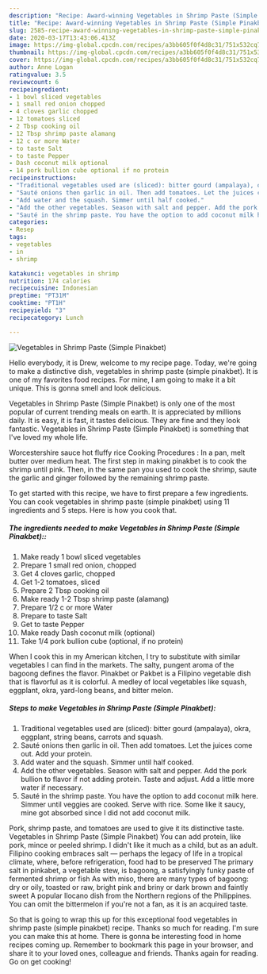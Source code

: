 ```yaml
---
description: "Recipe: Award-winning Vegetables in Shrimp Paste (Simple Pinakbet)"
title: "Recipe: Award-winning Vegetables in Shrimp Paste (Simple Pinakbet)"
slug: 2585-recipe-award-winning-vegetables-in-shrimp-paste-simple-pinakbet
date: 2020-03-17T13:43:06.413Z
image: https://img-global.cpcdn.com/recipes/a3bb605f0f4d8c31/751x532cq70/vegetables-in-shrimp-paste-simple-pinakbet-recipe-main-photo.jpg
thumbnail: https://img-global.cpcdn.com/recipes/a3bb605f0f4d8c31/751x532cq70/vegetables-in-shrimp-paste-simple-pinakbet-recipe-main-photo.jpg
cover: https://img-global.cpcdn.com/recipes/a3bb605f0f4d8c31/751x532cq70/vegetables-in-shrimp-paste-simple-pinakbet-recipe-main-photo.jpg
author: Anne Logan
ratingvalue: 3.5
reviewcount: 6
recipeingredient:
- 1 bowl sliced vegetables
- 1 small red onion chopped
- 4 cloves garlic chopped
- 12 tomatoes sliced
- 2 Tbsp cooking oil
- 12 Tbsp shrimp paste alamang
- 12 c or more Water
- to taste Salt
- to taste Pepper
- Dash coconut milk optional
- 14 pork bullion cube optional if no protein
recipeinstructions:
- "Traditional vegetables used are (sliced): bitter gourd (ampalaya), okra, eggplant, string beans, carrots and squash."
- "Sauté onions then garlic in oil. Then add tomatoes. Let the juices come out. Add your protein."
- "Add water and the squash. Simmer until half cooked."
- "Add the other vegetables. Season with salt and pepper. Add the pork bullion to flavor if not adding protein. Taste and adjust. Add a little more water if necessary."
- "Sauté in the shrimp paste. You have the option to add coconut milk here. Simmer until veggies are cooked. Serve with rice. Some like it saucy, mine got absorbed since I did not add coconut milk."
categories:
- Resep
tags:
- vegetables
- in
- shrimp

katakunci: vegetables in shrimp
nutrition: 174 calories
recipecuisine: Indonesian
preptime: "PT31M"
cooktime: "PT1H"
recipeyield: "3"
recipecategory: Lunch

---
```



![Vegetables in Shrimp Paste (Simple Pinakbet)](https://img-global.cpcdn.com/recipes/a3bb605f0f4d8c31/751x532cq70/vegetables-in-shrimp-paste-simple-pinakbet-recipe-main-photo.jpg)

Hello everybody, it is Drew, welcome to my recipe page. Today, we're going to make a distinctive dish, vegetables in shrimp paste (simple pinakbet). It is one of my favorites food recipes. For mine, I am going to make it a bit unique. This is gonna smell and look delicious.

Vegetables in Shrimp Paste (Simple Pinakbet) is only one of the most popular of current trending meals on earth. It is appreciated by millions daily. It is easy, it is fast, it tastes delicious. They are fine and they look fantastic. Vegetables in Shrimp Paste (Simple Pinakbet) is something that I've loved my whole life.

Worcestershire sauce hot fluffy rice Cooking Procedures : In a pan, melt butter over medium heat. The first step in making pinakbet is to cook the shrimp until pink. Then, in the same pan you used to cook the shrimp, saute the garlic and ginger followed by the remaining shrimp paste.


To get started with this recipe, we have to first prepare a few ingredients. You can cook vegetables in shrimp paste (simple pinakbet) using 11 ingredients and 5 steps. Here is how you cook that.

##### The ingredients needed to make Vegetables in Shrimp Paste (Simple Pinakbet)::

1. Make ready 1 bowl sliced vegetables
1. Prepare 1 small red onion, chopped
1. Get 4 cloves garlic, chopped
1. Get 1-2 tomatoes, sliced
1. Prepare 2 Tbsp cooking oil
1. Make ready 1-2 Tbsp shrimp paste (alamang)
1. Prepare 1/2 c or more Water
1. Prepare to taste Salt
1. Get to taste Pepper
1. Make ready Dash coconut milk (optional)
1. Take 1/4 pork bullion cube (optional, if no protein)


When I cook this in my American kitchen, I try to substitute with similar vegetables I can find in the markets. The salty, pungent aroma of the bagoong defines the flavor. Pinakbet or Pakbet is a Filipino vegetable dish that is flavorful as it is colorful. A medley of local vegetables like squash, eggplant, okra, yard-long beans, and bitter melon. 

##### Steps to make Vegetables in Shrimp Paste (Simple Pinakbet):

1. Traditional vegetables used are (sliced): bitter gourd (ampalaya), okra, eggplant, string beans, carrots and squash.
1. Sauté onions then garlic in oil. Then add tomatoes. Let the juices come out. Add your protein.
1. Add water and the squash. Simmer until half cooked.
1. Add the other vegetables. Season with salt and pepper. Add the pork bullion to flavor if not adding protein. Taste and adjust. Add a little more water if necessary.
1. Sauté in the shrimp paste. You have the option to add coconut milk here. Simmer until veggies are cooked. Serve with rice. Some like it saucy, mine got absorbed since I did not add coconut milk.


Pork, shrimp paste, and tomatoes are used to give it its distinctive taste. Vegetables in Shrimp Paste (Simple Pinakbet) You can add protein, like pork, mince or peeled shrimp. I didn&#39;t like it much as a child, but as an adult. Filipino cooking embraces salt — perhaps the legacy of life in a tropical climate, where, before refrigeration, food had to be preserved The primary salt in pinkabet, a vegetable stew, is bagoong, a satisfyingly funky paste of fermented shrimp or fish As with miso, there are many types of bagoong: dry or oily, toasted or raw, bright pink and briny or dark brown and faintly sweet A popular Ilocano dish from the Northern regions of the Philippines. You can omit the bittermelon if you&#39;re not a fan, as it is an acquired taste. 

So that is going to wrap this up for this exceptional food vegetables in shrimp paste (simple pinakbet) recipe. Thanks so much for reading. I'm sure you can make this at home. There is gonna be interesting food in home recipes coming up. Remember to bookmark this page in your browser, and share it to your loved ones, colleague and friends. Thanks again for reading. Go on get cooking!
